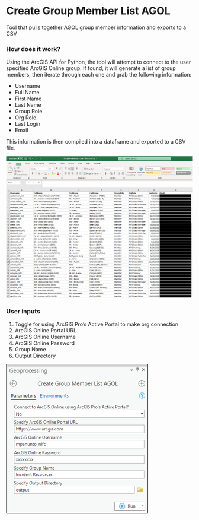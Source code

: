 # Create Group Member List AGOL

Tool that pulls together AGOL group member information and exports to a CSV

### How does it work?

Using the ArcGIS API for Python, the tool will attempt to connect to the user specified ArcGIS Online group. If found, it will generate a list of group members, then iterate through each one and grab the following information:

- Username
- Full Name
- First Name
- Last Name
- Group Role
- Org Role
- Last Login
- Email

This information is then compiled into a dataframe and exported to a CSV file.

![screenshot_CreateGroupMemberListAGOL_2.png](/docs/screenshot_CreateGroupMemberListAGOL_2.png?raw=true)

### User inputs

1.	Toggle for using ArcGIS Pro’s Active Portal to make org connection
2.	ArcGIS Online Portal URL
3.	ArcGIS Online Username
4.	ArcGIS Online Password
5.	Group Name
6.	Output Directory

![screenshot_CreateGroupMemberListAGOL_1.png](/docs/screenshot_CreateGroupMemberListAGOL_1.png?raw=true)
